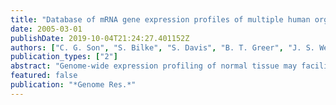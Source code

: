 ```yaml
---
title: "Database of mRNA gene expression profiles of multiple human organs"
date: 2005-03-01
publishDate: 2019-10-04T21:24:27.401152Z
authors: ["C. G. Son", "S. Bilke", "S. Davis", "B. T. Greer", "J. S. Wei", "C. C. Whiteford", "Q. R. Chen", "N. Cenacchi", "J. Khan"]
publication_types: ["2"]
abstract: "Genome-wide expression profiling of normal tissue may facilitate our understanding of the etiology of diseased organs and augment the development of new targeted therapeutics. Here, we have developed a high-density gene expression database of 18,927 unique genes for 158 normal human samples from 19 different organs of 30 different individuals using DNA microarrays. We report four main findings. First, despite very diverse sample parameters (e.g., age, ethnicity, sex, and postmortem interval), the expression profiles belonging to the same organs cluster together, demonstrating internal stability of the database. Second, the gene expression profiles reflect major organ-specific functions on the molecular level, indicating consistency of our database with known biology. Third, we demonstrate that any small (i.e., n approximately 100), randomly selected subset of genes can approximately reproduce the hierarchical clustering of the full data set, suggesting that the observed differential expression of >90% of the probed genes is of biological origin. Fourth, we demonstrate a potential application of this database to cancer research by identifying 19 tumor-specific genes in neuroblastoma. The selected genes are relatively underexpressed in all of the organs examined and belong to therapeutically relevant pathways, making them potential novel diagnostic markers and targets for therapy. We expect this database will be of utility for developing rationally designed molecularly targeted therapeutics in diseases such as cancer, as well as for exploring the functions of genes."
featured: false
publication: "*Genome Res.*"
---
```


